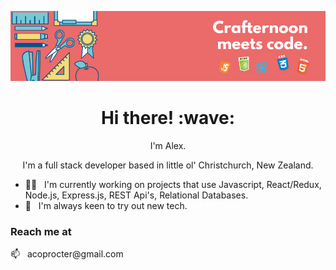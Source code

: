 
[![banner](https://github.com/alexpppp/alexpppp/raw/master/assets/header.png)](#)
<h1 align='center'> Hi there! :wave:</h1>
<p align='center'>
I'm Alex.
</p>
<p align='center'>I'm a full stack developer based in little ol' Christchurch, New Zealand.</p>

- 👨‍💻 &nbsp; I'm currently working on projects that use Javascript, React/Redux, Node.js, Express.js, REST Api's, Relational Databases.
- 🤔 &nbsp; I'm always keen to try out new tech.

### Reach me at
<p>📫 &nbsp; acoprocter@gmail.com</p>



